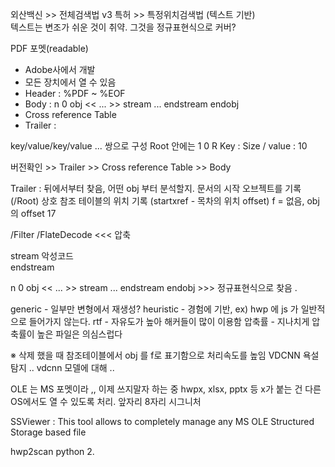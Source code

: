 외산백신 >> 전체검색법
v3 특허 >> 특정위치검색법 (텍스트 기반)  
텍스트는 변조가 쉬운 것이 취약. 그것을 정규표현식으로 커버?

PDF 포멧(readable)
- Adobe사에서 개발
- 모든 장치에서 열 수 있음
- Header : %PDF ~ %EOF
- Body : n 0 obj << ... >> stream ... endstream endobj
- Cross reference Table
- Trailer : 

key/value/key/value ... 쌍으로 구성 
Root 안에는 1 0 R
Key : Size  / value : 10

버전확인 >> Trailer >> Cross reference Table  >> Body

Trailer : 뒤에서부터 찾음, 어떤 obj 부터 분석할지.
문서의 시작 오브젝트를 기록 (/Root)
상호 참조 테이블의 위치 기록 (startxref - 목차의 위치 offset)
f = 없음, obj의 offset 17

/Filter /FlateDecode  <<< 압축 

stream
악성코드  
endstream

n 0 obj << ... >> stream ... endstream endobj  >>> 정규표현식으로 찾음 .

generic - 일부만 변형에서 재생성?
heuristic - 경험에 기반, ex) hwp 에 js 가 일반적으로 들어가지 않는다.
rtf - 자유도가 높아 해커들이 많이 이용함
압축률 - 지나치게 압축률이 높은 파일은 의심스럽다





※ 
삭제 했을 때 참조테이블에서 obj 를 f로 표기함으로 처리속도를 높임 
VDCNN 욕설 탐지 .. vdcnn 모델에 대해 ..


OLE 는 MS 포멧이라 ,, 이제 쓰지말자 하는 중
hwpx, xlsx, pptx 등 x가 붙는 건 다른 OS에서도 열 수 있도록 처리. 
앞자리 8자리 시그니처  

SSViewer : This tool allows to completely manage any MS OLE Structured Storage based file


hwp2scan
python 2. 




